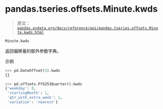 # pandas.tseries.offsets.Minute.kwds

> 原文：[`pandas.pydata.org/docs/reference/api/pandas.tseries.offsets.Minute.kwds.html`](https://pandas.pydata.org/docs/reference/api/pandas.tseries.offsets.Minute.kwds.html)

```py
Minute.kwds
```

返回偏移量的额外参数字典。

示例

```py
>>> pd.DateOffset(5).kwds
{} 
```

```py
>>> pd.offsets.FY5253Quarter().kwds
{'weekday': 0,
 'startingMonth': 1,
 'qtr_with_extra_week': 1,
 'variation': 'nearest'} 
```
